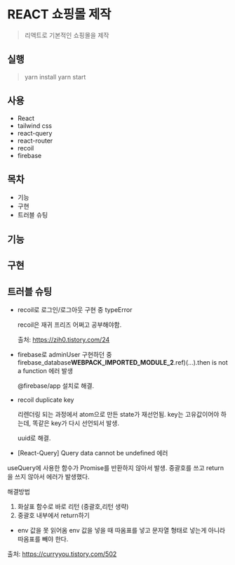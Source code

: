 # REACT 쇼핑몰 제작

> 리액트로 기본적인 쇼핑몰을 제작

## 실행

> yarn install
> yarn start

## 사용

- React
- tailwind css
- react-query
- react-router
- recoil
- firebase

## 목차

- 기능
- 구현
- 트러블 슈팅

## 기능

## 구현

## 트러블 슈팅

- recoil로 로그인/로그아웃 구현 중 typeError

  recoil은 재귀 프리즈 어쩌고 공부해야함.

  출처: https://zih0.tistory.com/24

- firebase로 adminUser 구현하던 중 firebase_database**WEBPACK_IMPORTED_MODULE_2**.ref)(...).then is not a function 에러 발생

  @firebase/app 설치로 해결.

- recoil duplicate key

  리렌더링 되는 과정에서 atom으로 만든 state가 재선언됨.
  key는 고유값이어야 하는데, 똑같은 key가 다시 선언되서 발생.

  uuid로 해결.

- [React-Query] Query data cannot be undefined 에러

useQuery에 사용한 함수가 Promise를 반환하지 않아서 발생.
중괄호를 쓰고 return을 쓰지 않아서 에러가 발생했다.

해결방법

1. 화살표 함수로 바로 리턴 (중괄호,리턴 생략)
2. 중괄호 내부에서 return하기

- env 값을 못 읽어옴
  env 값을 넣을 때 따옴표를 넣고 문자열 형태로 넣는게 아니라 따옴표를 빼야 한다.

출처: https://curryyou.tistory.com/502

